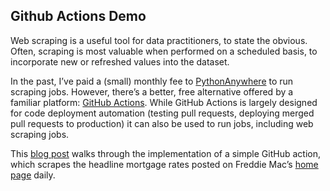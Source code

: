 ## Github Actions Demo

Web scraping is a useful tool for data practitioners, to state the obvious. Often, scraping is most valuable when performed on a scheduled basis, to incorporate new or refreshed values into the dataset.

In the past, I’ve paid a (small) monthly fee to [PythonAnywhere](https://www.pythonanywhere.com/) to run scraping jobs. However, there’s a better, free alternative offered by a familiar platform: [GitHub Actions](https://docs.github.com/en/actions). While GitHub Actions is largely designed for code deployment automation (testing pull requests, deploying merged pull requests to production) it can also be used to run jobs, including web scraping jobs.

This [blog post](https://unboxed-analytics.com/data-technology/github-actions-for-data-analysts/) walks through the implementation of a simple GitHub action, which scrapes the headline mortgage rates posted on Freddie Mac’s [home page](http://www.freddiemac.com/) daily.

